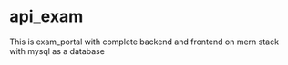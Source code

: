 # api_exam
This is exam_portal with complete backend and frontend on mern stack with mysql as a database
